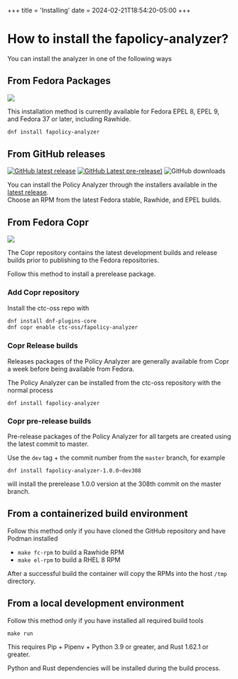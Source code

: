 +++
title = 'Installing'
date = 2024-02-21T18:54:20-05:00
+++

# How to install the fapolicy-analyzer?

You can install the analyzer in one of the following ways

## From Fedora Packages

<a href="https://packages.fedoraproject.org/pkgs/fapolicy-analyzer/fapolicy-analyzer/"><img src="https://img.shields.io/fedora/v/fapolicy-analyzer?logo=fedora&label=Fedora&color=3c6eb4"></a>

This installation method is currently available for Fedora EPEL 8, EPEL 9, and Fedora 37 or later, including Rawhide.

```sh
dnf install fapolicy-analyzer
```

## From GitHub releases

[![GitHub latest release](https://shields.io/github/v/release/ctc-oss/fapolicy-analyzer?color=3c6eb4&display_name=tag&sort=semver&label=Stable&logo=github)](https://github.com/ctc-oss/fapolicy-analyzer/releases/latest)
[![GitHub Latest pre-release)](https://img.shields.io/github/v/release/ctc-oss/fapolicy-analyzer?color=3c6eb4&include_prereleases&label=Beta&logo=github)](https://github.com/ctc-oss/fapolicy-analyzer/releases)
![GitHub downloads](https://img.shields.io/github/downloads/ctc-oss/fapolicy-analyzer/total?color=3c6eb4&logo=github)

You can install the Policy Analyzer through the installers available in
the [latest release](https://github.com/ctc-oss/fapolicy-analyzer/releases). <br>
Choose an RPM from the latest Fedora stable, Rawhide, and EPEL builds. <br>

## From Fedora Copr

<a href="https://copr.fedorainfracloud.org/coprs/ctc-oss/fapolicy-analyzer/"><img src="https://img.shields.io/badge/dynamic/json?color=B87333&logo=fedora&label=Copr&query=builds.latest.state&url=https%3A%2F%2Fcopr.fedorainfracloud.org%2Fapi_3%2Fpackage%3Fownername%3Dctc-oss%26projectname%3Dfapolicy-analyzer%26packagename%3Dfapolicy-analyzer%26with_latest_build%3DTrue"></a>

The Copr repository contains the latest development builds and release builds prior to publishing to the Fedora
repositories.

Follow this method to install a prerelease package.

### Add Copr repository

Install the ctc-oss repo with

```sh
dnf install dnf-plugins-core
dnf copr enable ctc-oss/fapolicy-analyzer
```

### Copr Release builds

Releases packages of the Policy Analyzer are generally available from Copr a week before being available from Fedora.

The Policy Analyzer can be installed from the ctc-oss repository with the normal process

`dnf install fapolicy-analyzer`

### Copr pre-release builds

Pre-release packages of the Policy Analyzer for all targets are created using the latest commit to master.

Use the `dev` tag + the commit number from the `master` branch, for example

`dnf install fapolicy-analyzer-1.0.0~dev308`

will install the prerelease 1.0.0 version at the 308th commit on the master branch.

## From a containerized build environment

Follow this method only if you have cloned the GitHub repository and have Podman installed

- `make fc-rpm` to build a Rawhide RPM
- `make el-rpm` to build a RHEL 8 RPM

After a successful build the container will copy the RPMs into the host `/tmp` directory.

## From a local development environment</summary>

Follow this method only if you have installed all required build tools

`make run`

This requires Pip + Pipenv + Python 3.9 or greater, and Rust 1.62.1 or greater.

Python and Rust dependencies will be installed during the build process.
